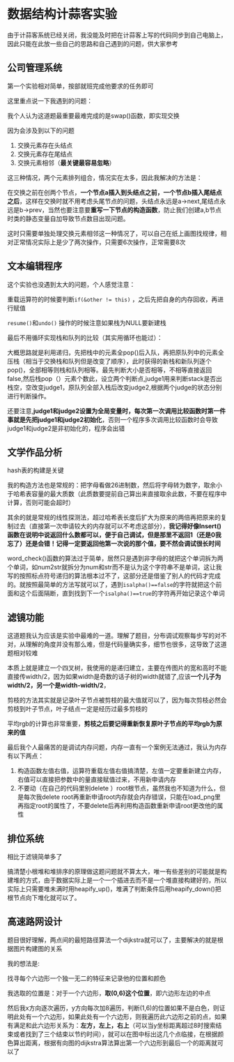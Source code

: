 # 数据结构计蒜客实验

由于计蒜客系统已经关闭，我没能及时把在计蒜客上写的代码同步到自己电脑上，因此只能在此放一些自己的思路和自己遇到的问题，供大家参考

## 公司管理系统

第一个实验相对简单，按部就班完成他要求的任务即可

这里重点说一下我遇到的问题：

我个人认为这道题最重要最难完成的是swap()函数，即实现交换

因为会涉及到以下的问题

1. 交换元素存在头结点
2. 交换元素存在尾结点
3. 交换元素相邻（**最关键最容易忽略**）

这三种情况，两个元素排列组合，情况实在太多，因此我解决的方法是：

在交换之前在创两个节点，**一个节点a插入到头结点之前，一个节点b插入尾结点之后**，这样在交换时就不用考虑头尾节点的问题，头结点永远是a->next,尾结点永远是b->prev，当然也要注意要**重写一下节点的构造函数**，防止我们创建a,b节点时类的静态变量自加导致节点数目出现问题。

这时只需要单独处理交换元素相邻这一种情况了，可以自己在纸上画图找规律，相对正常情况实际上是少了两次操作，只需要6次操作，正常需要8次



## 文本编辑程序

这个实验也没遇到太大的问题，个人感觉注意：

重载运算符的时候要判断`if(&other != this)` ，之后先把自身的内存回收，再进行赋值

`resume()`和`undo()` 操作的时候注意如果栈为NULL要新建栈

最后不用循环实现栈和队列的比较（其实用循环也能过）：

大概思路就是利用递归，先把栈中的元素全pop()后入队，再把原队列中的元素全压栈（相当于交换栈和队列但是改变了顺序），此时获得的新栈和新队列逐个pop()，全部相等则栈和队列相等。最先判断大小是否相等，不相等直接返回false,然后栈pop（）元素个数此，设立两个判断点,judge1用来判断stack是否出栈空，空改变judge1，原队列全部入栈后改变judge2,根据两个judge的状态分别进行判断操作。

还要注意,**judge1和judge2设置为全局变量时，每次第一次调用比较函数时第一件事就是先把judge1和judge2初始化**，否则一个程序多次调用比较函数时会导致judge1和judge2是非初始化的，程序会出错

## 文学作品分析

hash表的构建是关键

我的构造方法也是常规的：把字母看做26进制数，然后将字母转为数字，取余小于哈希表容量的最大质数（此质数要提前自己算出来直接取余此数，不要在程序中计算，否则可能会超时）

其余的就是常规的线性探测法，超过哈希表长度后扩大为原来的两倍再把原来的复制过去（直接第一次申请较大的内存就可以不考虑这部分），**我记得好像Insert()函数在说明中说返回什么数都可以，便于自己调试，但是那里不返回1（还是0我忘了）还是会错！记得一定要返回他第一次说的那个值，要不然会调试很长时间**

word_check()函数的算法过于简单，居然只是遇到非字母的就把这个单词拆为两个单词，如num2str就拆分为num和str而不是认为这个字符串不是单词，这让我写的按照标点符号递归的算法根本过不了，这部分还是借鉴了别人的代码才完成的。就按照最简单的方法写就可以了，遇到`isalpha()==false`的字符就把这个前面和这个后面隔断，直到找到下一个`isalpha()==true`的字符再开始记录这个单词

## 滤镜功能

这道题我认为应该是实验中最难的一道。理解了题目，分布调试观察每步写的对不对，从理解的角度并没有那么难，但是代码量确实多，细节也很多，这导致了这道题相对较难

本质上就是建立一个四叉树，我使用的是递归建立，主要在传图片的宽和高时不能直接传width/2，因为如果width是奇数的话子树的width就错了,应该**一个儿子为width/2，另一个是width-width/2**，

剪枝的方法其实就是记录叶子节点被剪枝的最大值就可以了，因为每次剪枝必然会剪枝到叶子节点，叶子结点一定是经历过最多剪枝的

平均rgb的计算也非常重要，**剪枝之后要记得重新恢复原叶子节点的平均rgb为原来的值**

最后我个人最痛苦的是调试内存问题，内存一直有一个案例无法通过，我认为内存有以下两点：

1. 构造函数左值右值，运算符重载左值右值搞清楚，左值一定要重新建立内存，右值可以直接把参数中的量直接赋值过来，不用新申请内存
2. 不要动（在自己的代码里别delete ）root根节点，虽然我也不知道为什么，但是每次我delete root再重新申请root内存就会内存错误，只能在load_png里再指定root的属性了，不要delete后再利用构造函数重新申请root更改他的属性

## 排位系统

相比于滤镜简单多了

搞清楚小根堆和堆排序的原理做这题问题就不算太大，唯一有些差别的可能就是构建堆的方式，由于数据实际上是一个一个插进去而不是一个堆直接构建好的，所以实际上只需要堆未满时用heapify_up()，堆满了判断条件后用heapify_down()把根节点向下堆化就可以了。

## 高速路网设计

题目很好理解，两点间的最短路径算法一个dijkstra就可以了，主要解决的就是根据图片构建图的关系

我的想法是:

找寻每个六边形一个独一无二的特征来记录他的位置和颜色

我选取的位置是：对于一个六边形，**取(0,6)这个位置**，即六边形左边的中点

然后我x方向逐次遍历，y方向每次加8遍历，判断(1,6)的位置如果不是白色，则证明此处有一个六边形，如果此处有一个六边形，则我遍历此六边形之前的点，如果有满足和此六边形关系为：**左方，左上，右上**（可以当y坐标距离超过8时搜索结束或者找到了三个结束以节约时间），就可以在图中标出这几个点临接，在根据颜色算出距离，根据有向图的dijkstra算法算出第一个六边形到最后一个的距离就可以了

